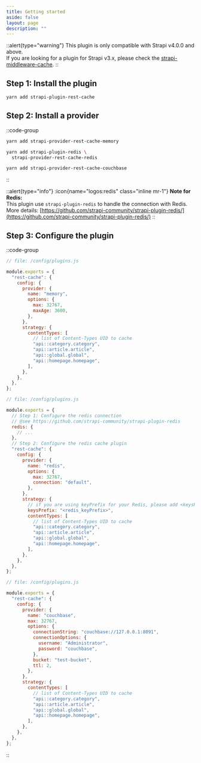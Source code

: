 ```yaml
---
title: Getting started
aside: false
layout: page
description: ""
---
```


::alert{type="warning"}
This plugin is only compatible with Strapi v4.0.0 and above.  
If you are looking for a plugin for Strapi v3.x, please check the [strapi-middleware-cache](https://github.com/patrixr/strapi-middleware-cache/).
::

## Step 1: Install the plugin

```bash
yarn add strapi-plugin-rest-cache
```

## Step 2: Install a provider

::code-group

```bash [In-Memory]
yarn add strapi-provider-rest-cache-memory
```

```bash [Redis]
yarn add strapi-plugin-redis \
  strapi-provider-rest-cache-redis
```

```bash [Couchbase]
yarn add strapi-provider-rest-cache-couchbase
```

::

::alert{type="info"}
:icon{name="logos:redis" class="inline mr-1"} **Note for Redis:**  
This plugin use `strapi-plugin-redis` to handle the connection with Redis.  
More details: [https://github.com/strapi-community/strapi-plugin-redis/](https://github.com/strapi-community/strapi-plugin-redis/)
::

## Step 3: Configure the plugin

::code-group

```js [In-Memory]
// file: /config/plugins.js

module.exports = {
  "rest-cache": {
    config: {
      provider: {
        name: "memory",
        options: {
          max: 32767,
          maxAge: 3600,
        },
      },
      strategy: {
        contentTypes: [
          // list of Content-Types UID to cache
          "api::category.category",
          "api::article.article",
          "api::global.global",
          "api::homepage.homepage",
        ],
      },
    },
  },
};
```

```js [Redis]
// file: /config/plugins.js

module.exports = {
  // Step 1: Configure the redis connection
  // @see https://github.com/strapi-community/strapi-plugin-redis
  redis: {
    // ...
  },
  // Step 2: Configure the redis cache plugin
  "rest-cache": {
    config: {
      provider: {
        name: "redis",
        options: {
          max: 32767,
          connection: "default",
        },
      },
      strategy: {
        // if you are using keyPrefix for your Redis, please add <keysPrefix>
        keysPrefix: "<redis_keyPrefix>",
        contentTypes: [
          // list of Content-Types UID to cache
          "api::category.category",
          "api::article.article",
          "api::global.global",
          "api::homepage.homepage",
        ],
      },
    },
  },
};
```

```js [Couchbase]
// file: /config/plugins.js

module.exports = {
  "rest-cache": {
    config: {
      provider: {
        name: "couchbase",
        max: 32767,
        options: {
          connectionString: "couchbase://127.0.0.1:8091",
          connectionOptions: {
            username: "Administrator",
            password: "couchbase",
          },
          bucket: "test-bucket",
          ttl: 2,
        },
      },
      strategy: {
        contentTypes: [
          // list of Content-Types UID to cache
          "api::category.category",
          "api::article.article",
          "api::global.global",
          "api::homepage.homepage",
        ],
      },
    },
  },
};
```

::
